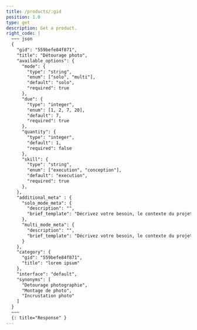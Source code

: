 ```yaml
---
title: /products/:gid
position: 1.0
type: get
description: Get a product.
right_code: |
  ~~~ json
  {
    "gid": "559befe84f871",
    "title": "Détourage photo",
    "available_options": {
      "mode": {
        "type": "string",
        "enum": ["solo", "multi"],
        "default": "solo",
        "required": true
      },
      "due": {
        "type": "integer",
        "enum": [1, 2, 7, 20],
        "default": 7,
        "required": true
      },
      "quantity": {
        "type": "integer",
        "default": 1,
        "required": false
      },
      "skill": {
        "type": "string",
        "enum": ["execution", "conception"],
        "default": "execution",
        "required": true
      },
    },
    "additional_meta" : {
      "solo_mode_meta": {
        "description": "",
        "brief_template": "Décrivez votre besoin, le contexte du projet, les livrables attendus..."
      },
      "multi_mode_meta": {
        "description": "",
        "brief_template": "Décrivez votre besoin, le contexte du projet, les livrables attendus..."
      }
    },
    "category": {
      "gid": "559befe84f871",
      "title": "lorem ipsum"
    },
    "interface": "default",
    "synonyms": [
      "Detourage photographie",
      "Montage de photo",
      "Incrustation photo"
    ]
  }
  ~~~
  {: title="Response" }
---
```


